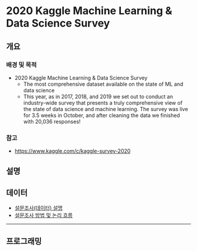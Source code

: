 # 2020 Kaggle Machine Learning & Data Science Survey
## 개요
### 배경 및 목적
- 2020 Kaggle Machine Learning & Data Science Survey
  - The most comprehensive dataset available on the state of ML and data science
  - This year, as in 2017, 2018, and 2019 we set out to conduct an industry-wide survey that presents a truly comprehensive view of the state of data science and machine learning. The survey was live for 3.5 weeks in October, and after cleaning the data we finished with 20,036 responses!
### 참고
- https://www.kaggle.com/c/kaggle-survey-2020
## 설명
## 데이터
- [설문조사(데이터) 설명](https://github.com/OH1107/Project/blob/master/2020%20Kaggle%20Machine%20Learning%20%26%20Data%20Science%20Survey/supplementary_data/kaggle_survey_2020_answer_choices.pdf)
- [설문조사 방법 및 논리 흐름](https://github.com/OH1107/Project/blob/master/2020%20Kaggle%20Machine%20Learning%20%26%20Data%20Science%20Survey/supplementary_data/kaggle_survey_2020_methodology.pdf)
---
## 프로그래밍
